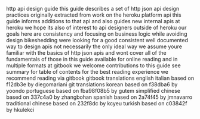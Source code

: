 http api design guide this guide describes a set of http json api design practices originally extracted from work on the heroku platform api this guide informs additions to that api and also guides new internal apis at heroku we hope its also of interest to api designers outside of heroku our goals here are consistency and focusing on business logic while avoiding design bikeshedding were looking for a good consistent well documented way to design apis not necessarily the only ideal way we assume youre familiar with the basics of http json apis and wont cover all of the fundamentals of those in this guide available for online reading and in multiple formats at gitbook we welcome contributions to this guide see summary for table of contents for the best reading experience we recommend reading via gitbook gitbook translations english italian based on f12db3e by diegomariani git translations korean based on f38dba6 by yoondo portuguese based on fba98f08b5 by gutem simplified chinese based on 337c4a0 by zhangbohan spanish based on 2a74f45 by jmnavarro traditional chinese based on 232f8dc by kcyeu turkish based on c03842f by hkulekci